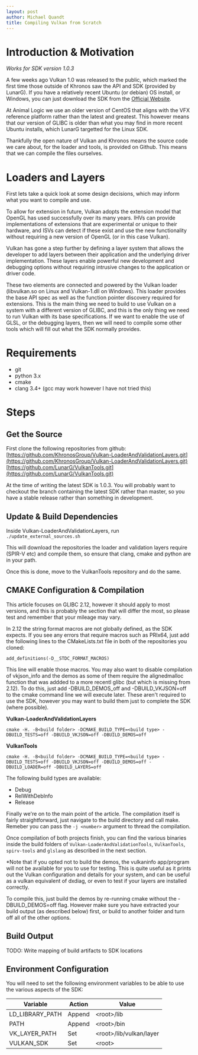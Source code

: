 ```yaml
---
layout: post
author: Michael Quandt
title: Compiling Vulkan from Scratch
---
```

# Introduction & Motivation #

*Works for SDK version 1.0.3*

A few weeks ago Vulkan 1.0 was released to the public, which marked the first time those outside of Khronos saw the API and SDK (provided by LunarG). If you have a relatively recent Ubuntu (or debian) OS install, or Windows, you can just download the SDK from the [Official Website](http://vulkan.lunarg.com).

At Animal Logic we use an older version of CentOS that aligns with the VFX reference platform rather than the latest and greatest. This however means that our version of GLIBC is older than what you may find in more recent Ubuntu installs, which LunarG targetted for the Linux SDK.

Thankfully the open nature of Vulkan and Khronos means the source code we care about, for the loader and tools, is provided on Github. This means that we can compile the files ourselves.

# Loaders and Layers #
First lets take a quick look at some design decisions, which may inform what you want to compile and use.

To allow for extension in future, Vulkan adopts the extension model that OpenGL has used successfully over its many years. IHVs can provide implementations of extensions that are experimental or unique to their hardware, and ISVs can detect if these exist and use the new functionality without requiring a new version of OpenGL (or in this case Vulkan).

Vulkan has gone a step further by defining a layer system that allows the developer to add layers between their application and the underlying driver implementation. These layers enable powerful new development and debugging options without requiring intrusive changes to the application or driver code.

These two elements are connected and powered by the Vulkan loader (libvulkan.so on Linux and Vulkan-1.dll on Windows). This loader provides the base API spec as well as the function pointer discovery required for extensions. This is the main thing we need to build to use Vulkan on a system with a different version of GLIBC, and this is the only thing we need to run Vulkan with its base specifications. If we want to enable the use of GLSL, or the debugging layers, then we will need to compile some other tools which will fill out what the SDK normally provides.

# Requirements #

* git
* python 3.x
* cmake
* clang 3.4+ (gcc may work however I have not tried this)

# Steps #

## Get the Source ##

First clone the following repositories from github:
[https://github.com/KhronosGroup/Vulkan-LoaderAndValidationLayers.git](https://github.com/KhronosGroup/Vulkan-LoaderAndValidationLayers.git)
[https://github.com/LunarG/VulkanTools.git](https://github.com/LunarG/VulkanTools.git)

At the time of writing the latest SDK is 1.0.3. You will probably want to checkout the branch containing the latest SDK rather than master, so you have a stable release rather than something in development.

## Update & Build Dependencies ##

Inside Vulkan-LoaderAndValidationLayers, run `./update_external_sources.sh`

This will download the repositories the loader and validation layers require (SPIR-V etc) and compile them, so ensure that clang, cmake and python are in your path.

Once this is done, move to the VulkanTools repository and do the same.

## CMAKE Configuration & Compilation ##
This article focuses on GLIBC 2.12, however it should apply to most versions, and this is probably the section that will differ the most, so please test and remember that your mileage may vary.

In 2.12 the string format macros are not globally defined, as the SDK expects. If you see any errors that require macros such as PRIx64, just add the following lines to the CMakeLists.txt file in both of the repositories you cloned:

```
add_definitions(-D__STDC_FORMAT_MACROS)
```

This line will enable those macros. You may also want to disable compilation of vkjson_info and the demos as some of them require the alignedmalloc function that was addded to a more recentl glibc (but which is missing from 2.12). To do this, just add -DBUILD_DEMOS_off and -DBUILD_VKJSON=off to the cmake command line we will execute later. These aren't required to use the SDK, however you may want to build them just to complete the SDK (where possible).

**Vulkan-LoaderAndValidationLayers**
```
cmake -H. -B<build folder> -DCMAKE_BUILD_TYPE=<build type> -DBUILD_TESTS=off -DBUILD_VKJSON=off -DBUILD_DEMOS=off
```

**VulkanTools**
```
cmake -H. -B<build folder> -DCMAKE_BUILD_TYPE=<build type> -DBUILD_TESTS=off -DBUILD_VKJSON=off -DBUILD_DEMOS=off -DBUILD_LOADER=off -DBUILD_LAYERS=off
```

The following build types are available:
* Debug
* RelWithDebInfo
* Release

Finally we're on to the main point of the article. The compilation itself is fairly straightforward, just navigate to the build directory and call make. Remeber you can pass the `-j <number>` argument to thread the compilation.

Once compilation of both projects finish, you can find the various binaries inside the build folders of `Vulkan-LoaderAndValidationTools`, `VulkanTools`, `spirv-tools` and `glslang` as described in the next section.

*Note that if you opted not to build the demos, the vulkaninfo app/program will not be available for you to use for testing. This is quite useful as it prints out the Vulkan configuration and details for your system, and can be useful as a vulkan equivalent of dxdiag, or even to test if your layers are installed correctly.

To compile this, just build the demos by re-running cmake without the -DBUILD_DEMOS=off flag. However make sure you have extracted your build output (as described below) first, or build to another folder and turn off all of the other options.

## Build Output ##
TODO: Write mapping of build artifacts to SDK locations

## Environment Configuration ##
You will need to set the following environment variables to be able to use the various aspects of the SDK:

|Variable|Action|Value|
|----|----|----|
|LD_LIBRARY_PATH|Append|\<root\>/lib|
|PATH|Append|\<root\>/bin|
|VK_LAYER_PATH|Set|\<root\>/lib/vulkan/layer|
|VULKAN_SDK|Set|\<root\>|
